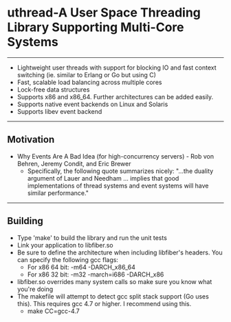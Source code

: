 # uthread-A User Space Threading Library Supporting Multi-Core Systems
---
- Lightweight user threads with support for blocking IO and fast context switching (ie. similar to Erlang or Go but using C)
- Fast, scalable load balancing across multiple cores
- Lock-free data structures
- Supports x86 and x86_64. Further architectures can be added easily.
- Supports native event backends on Linux and Solaris
- Supports libev event backend
---
## Motivation
- Why Events Are A Bad Idea (for high-concurrency servers) - Rob von Behren, Jeremy Condit, and Eric Brewer
    - Specifically, the following quote summarizes nicely: "...the duality argument of Lauer and Needham ... implies that good implementations of thread systems and event systems will have similar performance."
---
## Building
- Type 'make' to build the library and run the unit tests
- Link your application to libfiber.so
- Be sure to define the architecture when including libfiber's headers. You can specify the following gcc flags:
    - For x86 64 bit: -m64 -DARCH_x86_64
    - For x86 32 bit: -m32 -march=i686 -DARCH_x86
- libfiber.so overrides many system calls so make sure you know what you're doing
- The makefile will attempt to detect gcc split stack support (Go uses this). This requires gcc 4.7 or higher. I recommend using this.
    - make CC=gcc-4.7
